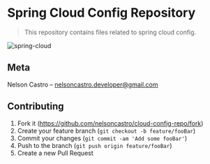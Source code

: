 # Spring Cloud Config Repository
> This repository contains files related to spring cloud config.

![spring-cloud](https://user-images.githubusercontent.com/4312368/97017037-d7977c80-1523-11eb-8af3-07c68c78a858.jpg)

## Meta

Nelson Castro – nelsoncastro.developer@gmail.com

## Contributing

1. Fork it (<https://github.com/nelsoncastro/cloud-config-repo/fork>)
2. Create your feature branch (`git checkout -b feature/fooBar`)
3. Commit your changes (`git commit -am 'Add some fooBar'`)
4. Push to the branch (`git push origin feature/fooBar`)
5. Create a new Pull Request
